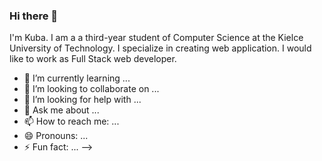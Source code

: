 ### Hi there 👋


I'm Kuba. I am a a third-year student of Computer Science at the Kielce University of Technology. I specialize in creating web application. I would like to work as Full Stack web developer.  



- 🌱 I’m currently learning ...
- 👯 I’m looking to collaborate on ...
- 🤔 I’m looking for help with ...
- 💬 Ask me about ...
- 📫 How to reach me: ...
- 😄 Pronouns: ...
- ⚡ Fun fact: ...
-->

